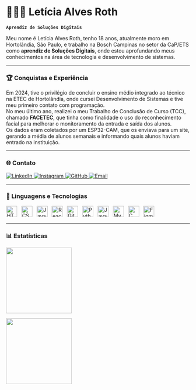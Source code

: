 # 👩🏻‍💻 Letícia Alves Roth

**`Aprendiz de Soluções Digitais`**

Meu nome é Letícia Alves Roth, tenho 18 anos, atualmente moro em Hortolândia, São Paulo, e trabalho na Bosch Campinas no setor da CaP/ETS como **aprendiz de Soluções Digitais**, onde estou aprofundando meus conhecimentos na área de tecnologia e desenvolvimento de sistemas.

---

### 🏆 Conquistas e Experiência

Em 2024, tive o privilégio de concluir o ensino médio integrado ao técnico na ETEC de Hortolândia, onde cursei Desenvolvimento de Sistemas e tive meu primeiro contato com programação.  
No meu último ano, realizei o meu Trabalho de Conclusão de Curso (TCC), chamado **FACETEC**, que tinha como finalidade o uso do reconhecimento facial para melhorar o monitoramento da entrada e saída dos alunos.  
Os dados eram coletados por um ESP32-CAM, que os enviava para um site, gerando a média de alunos semanais e informando quais alunos haviam entrado na instituição.

---

### 🌐 Contato

<p align="left">
    <a href="https://www.linkedin.com/in/let%C3%ADcia-alves-roth-710242327" target="_blank">
        <img alt="LinkedIn" title="Me siga no LinkedIn" src="https://img.shields.io/badge/LinkedIn-0077B5?style=for-the-badge&logo=linkedin&logoColor=white"/>
    </a> 
    <a href="https://www.instagram.com/leticia.roth_" target="_blank">
        <img alt="Instagram" title="Me siga no Instagram" src="https://img.shields.io/badge/Instagram-E4405F?style=for-the-badge&logo=instagram&logoColor=white"/>
    </a>
    <a href="https://github.com/LeticiaRoth" target="_blank">
        <img alt="GitHub" title="Me siga no GitHub" src="https://img.shields.io/badge/GitHub-100000?style=for-the-badge&logo=github&logoColor=white"/>
    </a>
    <a href="mailto:seuemail@gmail.com" target="_blank">
        <img alt="Email" title="Entre em contato" src="https://img.shields.io/badge/Gmail-D14836?style=for-the-badge&logo=gmail&logoColor=white"/>
    </a>
</p>

---

### 🤖 Linguagens e Tecnologias

<p align="left">
    <img title="HTML" alt="HTML" width="30px" src="https://cdn.jsdelivr.net/gh/devicons/devicon@latest/icons/html5/html5-original.svg" /> &nbsp;
    <img title="CSS" alt="CSS" width="30px" src="https://cdn.jsdelivr.net/gh/devicons/devicon@latest/icons/css3/css3-original.svg" /> &nbsp;
    <img title="JavaScript" alt="JavaScript" width="30px" src="https://cdn.jsdelivr.net/gh/devicons/devicon@latest/icons/javascript/javascript-original.svg" /> &nbsp;
    <img title="React" alt="React" width="30px" src="https://cdn.jsdelivr.net/gh/devicons/devicon@latest/icons/react/react-original.svg" /> &nbsp;
    <img title="Git" alt="Git" width="30px" src="https://cdn.jsdelivr.net/gh/devicons/devicon@latest/icons/git/git-original.svg" /> &nbsp;
    <img title="Python" alt="Python" width="30px" src="https://cdn.jsdelivr.net/gh/devicons/devicon@latest/icons/python/python-original.svg" /> &nbsp;
    <img title="Java" alt="Java" width="30px" src="https://cdn.jsdelivr.net/gh/devicons/devicon@latest/icons/java/java-original-wordmark.svg" /> &nbsp;
    <img title="MySQL" alt="MySQL" width="30px" src="https://cdn.jsdelivr.net/gh/devicons/devicon@latest/icons/mysql/mysql-original.svg" /> &nbsp;
    <img title="C" alt="C" width="30px" src="https://cdn.jsdelivr.net/gh/devicons/devicon@latest/icons/c/c-original.svg" /> &nbsp;
    <img title="Figma" alt="Figma" width="30px" src="https://cdn.jsdelivr.net/gh/devicons/devicon@latest/icons/figma/figma-original.svg" />&nbsp;
</p>

---

### 📊 Estatísticas

<p align="left">
    <img 
        height="180em" 
        src="https://github-readme-stats.vercel.app/api?username=LeticiaRoth&show_icons=true&theme=tokyonight&include_all_commits=true&locale=pt-br&hide=stars" 
    />
</p>

<p align="left">
    <img 
        height="180em" 
        src="https://github-readme-stats.vercel.app/api/top-langs/?username=LeticiaRoth&theme=tokyonight&layout=compact&custom_title=Tecnologias&langs_count=9" 
    />
</p>
